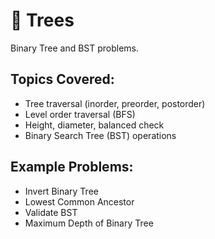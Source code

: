 # 📁 Trees

Binary Tree and BST problems.

## Topics Covered:
- Tree traversal (inorder, preorder, postorder)
- Level order traversal (BFS)
- Height, diameter, balanced check
- Binary Search Tree (BST) operations

## Example Problems:
- Invert Binary Tree
- Lowest Common Ancestor
- Validate BST
- Maximum Depth of Binary Tree
